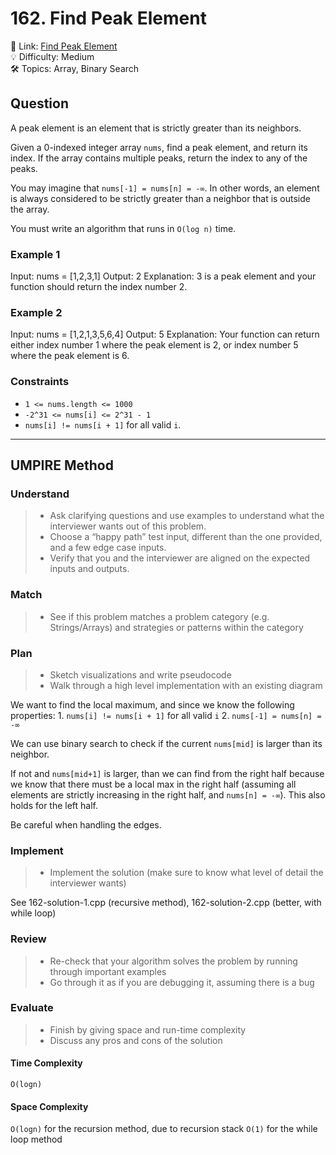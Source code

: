 # 162. Find Peak Element

🔗 Link: [Find Peak Element](https://leetcode.com/problems/find-peak-element/description/)<br>
💡 Difficulty: Medium<br>
🛠️ Topics: Array, Binary Search<br>

## Question

A peak element is an element that is strictly greater than its neighbors.

Given a 0-indexed integer array `nums`, find a peak element, and return its index. If the array contains multiple peaks, return the index to any of the peaks.

You may imagine that `nums[-1] = nums[n] = -∞`. In other words, an element is always considered to be strictly greater than a neighbor that is outside the array.

You must write an algorithm that runs in `O(log n)` time.

### Example 1

Input: nums = [1,2,3,1]
Output: 2
Explanation: 3 is a peak element and your function should return the index number 2.

### Example 2

Input: nums = [1,2,1,3,5,6,4]
Output: 5
Explanation: Your function can return either index number 1 where the peak element is 2, or index number 5 where the peak element is 6.

### Constraints

* `1 <= nums.length <= 1000`
* `-2^31 <= nums[i] <= 2^31 - 1`
* `nums[i] != nums[i + 1]` for all valid `i`.

---

## UMPIRE Method

### Understand

> - Ask clarifying questions and use examples to understand what the interviewer wants out of this problem.
> - Choose a “happy path” test input, different than the one provided, and a few edge case inputs. 
> - Verify that you and the interviewer are aligned on the expected inputs and outputs.

### Match
> - See if this problem matches a problem category (e.g. Strings/Arrays) and strategies or patterns within the category

### Plan
> - Sketch visualizations and write pseudocode
> - Walk through a high level implementation with an existing diagram

We want to find the local maximum, and since we know the following properties:
    1. `nums[i] != nums[i + 1]` for all valid `i`
    2. `nums[-1] = nums[n] = -∞`

We can use binary search to check if the current `nums[mid]` is larger than its neighbor.

If not and `nums[mid+1]` is larger, than we can find from the right half because we know that there must be a local max in the right half (assuming all elements are strictly increasing in the right half, and `nums[n] = -∞`). This also holds for the left half.

Be careful when handling the edges.

### Implement
> - Implement the solution (make sure to know what level of detail the interviewer wants)

See 162-solution-1.cpp (recursive method), 162-solution-2.cpp (better, with while loop)

### Review
> - Re-check that your algorithm solves the problem by running through important examples
> - Go through it as if you are debugging it, assuming there is a bug

### Evaluate
> - Finish by giving space and run-time complexity
> - Discuss any pros and cons of the solution

#### Time Complexity

`O(logn)`

#### Space Complexity

`O(logn)` for the recursion method, due to recursion stack
`O(1)` for the while loop method